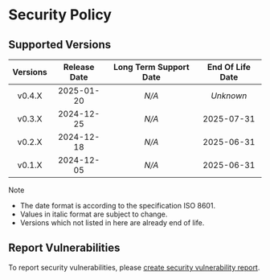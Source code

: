 # Security Policy

## Supported Versions

| **Versions** | **Release Date** | **Long Term Support Date** | **End Of Life Date** |
|:-:|:-:|:-:|:-:|
| v0.4.X | 2025-01-20 | *N/A* | *Unknown* |
| v0.3.X | 2024-12-25 | *N/A* | 2025-07-31 |
| v0.2.X | 2024-12-18 | *N/A* | 2025-06-31 |
| v0.1.X | 2024-12-05 | *N/A* | 2025-06-31 |

> [!NOTE]
> - The date format is according to the specification ISO 8601.
> - Values in italic format are subject to change.
> - Versions which not listed in here are already end of life.

## Report Vulnerabilities

To report security vulnerabilities, please [create security vulnerability report](https://github.com/hugoalh/hugoalh/blob/main/guides/universal-contributing.md#create-security-vulnerability-report).
